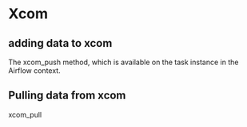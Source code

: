 # Xcom

## adding data to xcom

The xcom_push method, which is available on the task instance in the Airflow context.

## Pulling data from xcom

xcom_pull
